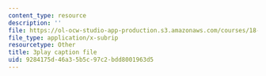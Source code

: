 ```yaml
---
content_type: resource
description: ''
file: https://ol-ocw-studio-app-production.s3.amazonaws.com/courses/18-085-computational-science-and-engineering-i-fall-2008/9284175d46a35b5c97c2bdd8001963d5_-agCn_nWztQ.vtt
file_type: application/x-subrip
resourcetype: Other
title: 3play caption file
uid: 9284175d-46a3-5b5c-97c2-bdd8001963d5
---
```

